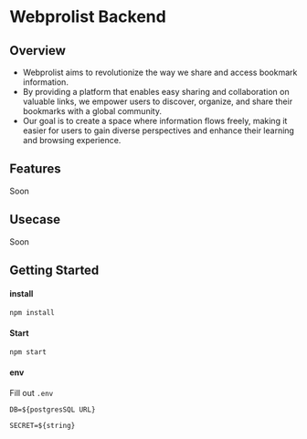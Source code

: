 # Webprolist Backend

## Overview

- Webprolist aims to revolutionize the way we share and access bookmark information.
- By providing a platform that enables easy sharing and collaboration on valuable links, we empower users to discover, organize, and share their bookmarks with a global community.
- Our goal is to create a space where information flows freely, making it easier for users to gain diverse perspectives and enhance their learning and browsing experience.

## Features

Soon

## Usecase

Soon

## Getting Started

#### install

```
npm install
```

#### Start

```
npm start
```

#### env

Fill out `.env`

```
DB=${postgresSQL URL}

SECRET=${string}
```
